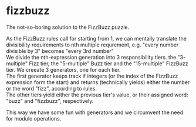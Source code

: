 # fizzbuzz
The not-so-boring solution to the FizzBuzz puzzle.

As the FizzBuzz rules call for starting from 1, we can mentally translate the divisibility requirements to nth multiple requrement, e.g. "every number divisible by 3" becomes "every 3rd number"  
We divide the nth-expression generation into 3 responsibility tiers. the "3-multiple" Fizz tier, the "5-multiple" Buzz tier and the "15-multiple" FizzBuzz tier.
We creeate 3 generators, one for each tier.  
The first generator keeps track if integers (or the index of the FizzBuzz expression form the start) and returns (technically yields) either the number or the word "fizz", according to rules.  
The other tiers yield either the previous tier's value, or their assigned word: "buzz" and "fizzbuzz", respectively.  


This way we have some fun with generators and we circumvent the need for modulo operations.
